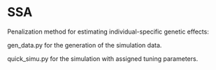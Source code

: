 # SSA
Penalization method for estimating individual-specific genetic effects:

gen_data.py for the generation of the simulation data.

quick_simu.py for the simulation with assigned tuning parameters.

